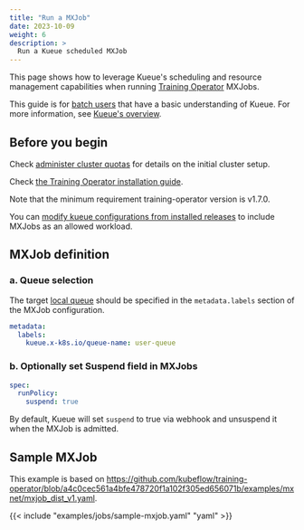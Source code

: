 ```yaml
---
title: "Run a MXJob"
date: 2023-10-09
weight: 6
description: >
  Run a Kueue scheduled MXJob
---
```


This page shows how to leverage Kueue's scheduling and resource management capabilities when running [Training Operator](https://www.kubeflow.org/docs/components/training/mxnet/) MXJobs.

This guide is for [batch users](/docs/tasks#batch-user) that have a basic understanding of Kueue. For more information, see [Kueue's overview](/docs/overview).

## Before you begin

Check [administer cluster quotas](/docs/tasks/administer_cluster_quotas) for details on the initial cluster setup.

Check [the Training Operator installation guide](https://github.com/kubeflow/training-operator#installation).

Note that the minimum requirement training-operator version is v1.7.0.

You can [modify kueue configurations from installed releases](/docs/installation#install-a-custom-configured-released-version) to include MXJobs as an allowed workload.

## MXJob definition

### a. Queue selection

The target [local queue](/docs/concepts/local_queue) should be specified in the `metadata.labels` section of the MXJob configuration.

```yaml
metadata:
  labels:
    kueue.x-k8s.io/queue-name: user-queue
```

### b. Optionally set Suspend field in MXJobs

```yaml
spec:
  runPolicy:
    suspend: true
```

By default, Kueue will set `suspend` to true via webhook and unsuspend it when the MXJob is admitted.

## Sample MXJob

This example is based on https://github.com/kubeflow/training-operator/blob/a4c0cec561a4bfe478720f1a102f305ed656071b/examples/mxnet/mxjob_dist_v1.yaml.

{{< include "examples/jobs/sample-mxjob.yaml" "yaml" >}}
